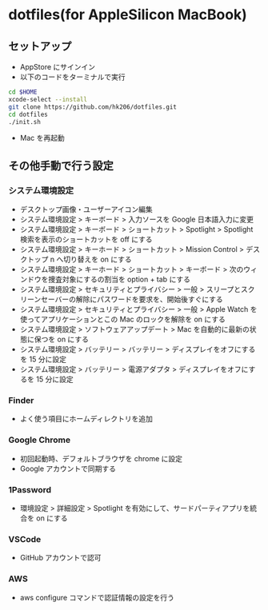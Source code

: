 # dotfiles(for AppleSilicon MacBook)

## セットアップ

- AppStore にサインイン
- 以下のコードをターミナルで実行

```sh
cd $HOME
xcode-select --install
git clone https://github.com/hk206/dotfiles.git
cd dotfiles
./init.sh
```

- Mac を再起動

## その他手動で行う設定

### システム環境設定

- デスクトップ画像・ユーザーアイコン編集
- システム環境設定 > キーボード > 入力ソースを Google 日本語入力に変更
- システム環境設定 > キーボード > ショートカット > Spotlight > Spotlight 検索を表示のショートカットを off にする
- システム環境設定 > キーホード > ショートカット > Mission Control > デスクトップ n へ切り替えを on にする
- システム環境設定 > キーホード > ショートカット > キーボード > 次のウィンドウを捜査対象にするの割当を option + tab にする
- システム環境設定 > セキュリティとプライバシー > 一般 > スリープとスクリーンセーバーの解除にパスワードを要求を、開始後すぐにする
- システム環境設定 > セキュリティとプライバシー > 一般 > Apple Watch を使ってアプリケーションとこの Mac のロックを解除を on にする
- システム環境設定 > ソフトウェアアップデート > Mac を自動的に最新の状態に保つを on にする
- システム環境設定 > バッテリー > バッテリー > ディスプレイをオフにするを 15 分に設定
- システム環境設定 > バッテリー > 電源アダプタ > ディスプレイをオフにするを 15 分に設定

### Finder

- よく使う項目にホームディレクトリを追加

### Google Chrome

- 初回起動時、デフォルトブラウザを chrome に設定
- Google アカウントで同期する

### 1Password

- 環境設定 > 詳細設定 > Spotlight を有効にして、サードパーティアプリを統合を on にする

### VSCode

- GitHub アカウントで認可

### AWS

- aws configure コマンドで認証情報の設定を行う
